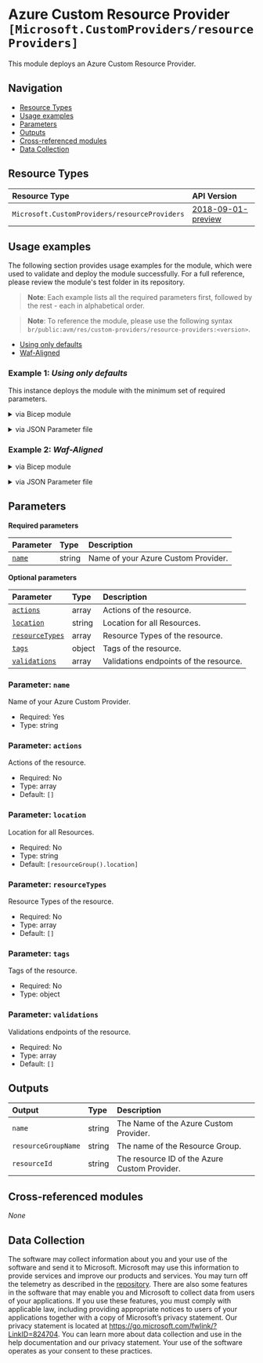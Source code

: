 # Azure Custom Resource Provider `[Microsoft.CustomProviders/resourceProviders]`

This module deploys an Azure Custom Resource Provider.

## Navigation

- [Resource Types](#Resource-Types)
- [Usage examples](#Usage-examples)
- [Parameters](#Parameters)
- [Outputs](#Outputs)
- [Cross-referenced modules](#Cross-referenced-modules)
- [Data Collection](#Data-Collection)

## Resource Types

| Resource Type | API Version |
| :-- | :-- |
| `Microsoft.CustomProviders/resourceProviders` | [2018-09-01-preview](https://learn.microsoft.com/en-us/azure/templates/Microsoft.CustomProviders/2018-09-01-preview/resourceProviders) |

## Usage examples

The following section provides usage examples for the module, which were used to validate and deploy the module successfully. For a full reference, please review the module's test folder in its repository.

>**Note**: Each example lists all the required parameters first, followed by the rest - each in alphabetical order.

>**Note**: To reference the module, please use the following syntax `br/public:avm/res/custom-providers/resource-providers:<version>`.

- [Using only defaults](#example-1-using-only-defaults)
- [Waf-Aligned](#example-2-waf-aligned)

### Example 1: _Using only defaults_

This instance deploys the module with the minimum set of required parameters.


<details>

<summary>via Bicep module</summary>

```bicep
module resourceProviders 'br/public:avm/res/custom-providers/resource-providers:<version>' = {
  name: 'resourceProvidersDeployment'
  params: {
    // Required parameters
    name: 'dbgmin001'
    // Non-required parameters
    actions: '<actions>'
    location: '<location>'
    resourceTypes: '<resourceTypes>'
    tags: {
      Environment: 'Non-Prod'
      'hidden-title': 'This is visible in the resource name'
      Role: 'DeploymentValidation'
    }
  }
}
```

</details>
<p>

<details>

<summary>via JSON Parameter file</summary>

```json
{
  "$schema": "https://schema.management.azure.com/schemas/2019-04-01/deploymentParameters.json#",
  "contentVersion": "1.0.0.0",
  "parameters": {
    // Required parameters
    "name": {
      "value": "dbgmin001"
    },
    // Non-required parameters
    "actions": {
      "value": "<actions>"
    },
    "location": {
      "value": "<location>"
    },
    "resourceTypes": {
      "value": "<resourceTypes>"
    },
    "tags": {
      "value": {
        "Environment": "Non-Prod",
        "hidden-title": "This is visible in the resource name",
        "Role": "DeploymentValidation"
      }
    }
  }
}
```

</details>
<p>

### Example 2: _Waf-Aligned_

<details>

<summary>via Bicep module</summary>

```bicep
module resourceProviders 'br/public:avm/res/custom-providers/resource-providers:<version>' = {
  name: 'resourceProvidersDeployment'
  params: {
    // Required parameters
    name: 'cprpwaf001'
    // Non-required parameters
    location: '<location>'
  }
}
```

</details>
<p>

<details>

<summary>via JSON Parameter file</summary>

```json
{
  "$schema": "https://schema.management.azure.com/schemas/2019-04-01/deploymentParameters.json#",
  "contentVersion": "1.0.0.0",
  "parameters": {
    // Required parameters
    "name": {
      "value": "cprpwaf001"
    },
    // Non-required parameters
    "location": {
      "value": "<location>"
    }
  }
}
```

</details>
<p>


## Parameters

**Required parameters**

| Parameter | Type | Description |
| :-- | :-- | :-- |
| [`name`](#parameter-name) | string | Name of your Azure Custom Provider. |

**Optional parameters**

| Parameter | Type | Description |
| :-- | :-- | :-- |
| [`actions`](#parameter-actions) | array | Actions of the resource. |
| [`location`](#parameter-location) | string | Location for all Resources. |
| [`resourceTypes`](#parameter-resourcetypes) | array | Resource Types of the resource. |
| [`tags`](#parameter-tags) | object | Tags of the resource. |
| [`validations`](#parameter-validations) | array | Validations endpoints of the resource. |

### Parameter: `name`

Name of your Azure Custom Provider.

- Required: Yes
- Type: string

### Parameter: `actions`

Actions of the resource.

- Required: No
- Type: array
- Default: `[]`

### Parameter: `location`

Location for all Resources.

- Required: No
- Type: string
- Default: `[resourceGroup().location]`

### Parameter: `resourceTypes`

Resource Types of the resource.

- Required: No
- Type: array
- Default: `[]`

### Parameter: `tags`

Tags of the resource.

- Required: No
- Type: object

### Parameter: `validations`

Validations endpoints of the resource.

- Required: No
- Type: array
- Default: `[]`


## Outputs

| Output | Type | Description |
| :-- | :-- | :-- |
| `name` | string | The Name of the Azure Custom Provider. |
| `resourceGroupName` | string | The name of the Resource Group. |
| `resourceId` | string | The resource ID of the Azure Custom Provider. |

## Cross-referenced modules

_None_

## Data Collection

The software may collect information about you and your use of the software and send it to Microsoft. Microsoft may use this information to provide services and improve our products and services. You may turn off the telemetry as described in the [repository](https://aka.ms/avm/telemetry). There are also some features in the software that may enable you and Microsoft to collect data from users of your applications. If you use these features, you must comply with applicable law, including providing appropriate notices to users of your applications together with a copy of Microsoft’s privacy statement. Our privacy statement is located at <https://go.microsoft.com/fwlink/?LinkID=824704>. You can learn more about data collection and use in the help documentation and our privacy statement. Your use of the software operates as your consent to these practices.
